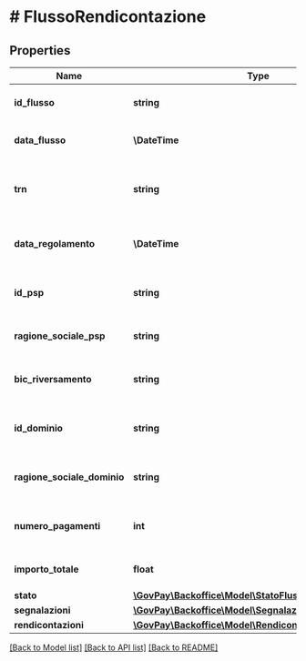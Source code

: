# # FlussoRendicontazione

## Properties

Name | Type | Description | Notes
------------ | ------------- | ------------- | -------------
**id_flusso** | **string** | identificativo del flusso di rendicontazione |
**data_flusso** | **\DateTime** | Data di emissione del flusso |
**trn** | **string** | Identificativo dell&#39;operazione di riversamento assegnato dal psp debitore |
**data_regolamento** | **\DateTime** | Data dell&#39;operazione di riversamento fondi |
**id_psp** | **string** | Identificativo del psp che ha emesso la rendicontazione |
**ragione_sociale_psp** | **string** | Nome del PSP che ha emesso il flusso | [optional]
**bic_riversamento** | **string** | Codice Bic della banca che ha generato il riversamento | [optional]
**id_dominio** | **string** | Identificativo del dominio creditore del riversamento |
**ragione_sociale_dominio** | **string** | Nome del Dominio destinatario del flusso | [optional]
**numero_pagamenti** | **int** | numero di pagamenti oggetto della rendicontazione |
**importo_totale** | **float** | somma degli importi rendicontati |
**stato** | [**\GovPay\Backoffice\Model\StatoFlussoRendicontazione**](StatoFlussoRendicontazione.md) |  | [optional]
**segnalazioni** | [**\GovPay\Backoffice\Model\Segnalazione[]**](Segnalazione.md) |  | [optional]
**rendicontazioni** | [**\GovPay\Backoffice\Model\Rendicontazione[]**](Rendicontazione.md) |  | [optional]

[[Back to Model list]](../../README.md#models) [[Back to API list]](../../README.md#endpoints) [[Back to README]](../../README.md)
